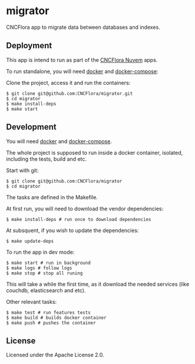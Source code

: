 # migrator

CNCFlora app to migrate data between databases and indexes.

## Deployment

This app is intend to run as part of the [CNCFlora Nuvem](http://github.com/cncflora/nuvem) apps.

To run standalone, you will need [docker](http://docker.com) and [docker-compose](http://docs.docker.com/compose):

Clone the project, access it and run the containers:

    $ git clone git@github.com:CNCFlora/migrator.git
    $ cd migrator
    $ make install-deps
    $ make start

## Development

You will need [docker](http://docker.com) and [docker-compose](http://docs.docker.com/compose).

The whole project is supposed to run inside a docker container, isolated, including the tests, build and etc.

Start with git:

    $ git clone git@github.com:CNCFlora/migrator
    $ cd migrator

The tasks are defined in the Makefile.

At first run, you will need to download the vendor dependencies:

    $ make install-deps # run once to download dependencies

At subsquent, if you wish to update the dependencies:

    $ make update-deps 

To run the app in dev mode:

    $ make start # run in background
    $ make logs # follow logs
    $ make stop # stop all runing

This will take a while the first time, as it download the needed services (like couchdb, elasticsearch and etc).

Other relevant tasks:

    $ make test # run features tests
    $ make build # builds docker container
    $ make push # pushes the container

## License

Licensed under the Apache License 2.0.


